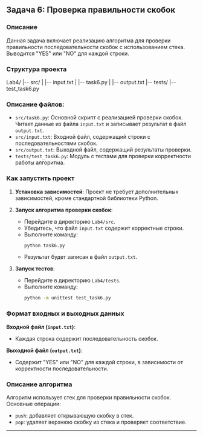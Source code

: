 ## Задача 6: Проверка правильности скобок

### Описание
Данная задача включает реализацию алгоритма для проверки правильности последовательности скобок с использованием стека. Выводится "YES" или "NO" для каждой строки.

### Структура проекта
Lab4/
|-- src/
| |-- input.txt
| |-- task6.py
| |-- output.txt
|-- tests/
|-- test_task6.py


### Описание файлов:
- `src/task6.py`: Основной скрипт с реализацией проверки скобок. Читает данные из файла `input.txt` и записывает результат в файл `output.txt`.
- `src/input.txt`: Входной файл, содержащий строки с последовательностями скобок.
- `src/output.txt`: Выходной файл, содержащий результаты проверки.
- `tests/test_task6.py`: Модуль с тестами для проверки корректности работы алгоритма.

### Как запустить проект
1. **Установка зависимостей**: Проект не требует дополнительных зависимостей, кроме стандартной библиотеки Python.
2. **Запуск алгоритма проверки скобок**:
   - Перейдите в директорию `Lab4/src`.
   - Убедитесь, что файл `input.txt` содержит корректные строки.
   - Выполните команду:
     ```sh
     python task6.py
     ```
   - Результат будет записан в файл `output.txt`.

3. **Запуск тестов**:
   - Перейдите в директорию `Lab4/tests`.
   - Выполните команду:
     ```sh
     python -m unittest test_task6.py
     ```

### Формат входных и выходных данных
**Входной файл (`input.txt`)**:
- Каждая строка содержит последовательность скобок.

**Выходной файл (`output.txt`)**:
- Содержит "YES" или "NO" для каждой строки, в зависимости от корректности последовательности.

### Описание алгоритма
Алгоритм использует стек для проверки правильности скобок. Основные операции:
- `push`: добавляет открывающую скобку в стек.
- `pop`: удаляет верхнюю скобку из стека и проверяет соответствие.

---